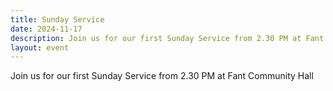 ```yaml
---
title: Sunday Service
date: 2024-11-17
description: Join us for our first Sunday Service from 2.30 PM at Fant Community Hall
layout: event
---
```


Join us for our first Sunday Service from 2.30 PM at Fant Community Hall
